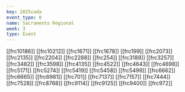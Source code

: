 ```yaml
---
key: 2025cada
event_type: 0
name: Sacramento Regional
week: 3
type: Event
---
```

[[frc10186]]
[[frc10212]]
[[frc1671]]
[[frc1678]]
[[frc199]]
[[frc2073]]
[[frc2135]]
[[frc2204]]
[[frc2288]]
[[frc254]]
[[frc3189]]
[[frc3257]]
[[frc3482]]
[[frc3598]]
[[frc4135]]
[[frc4522]]
[[frc4643]]
[[frc4698]]
[[frc5171]]
[[frc5274]]
[[frc5419]]
[[frc5458]]
[[frc5499]]
[[frc6662]]
[[frc6665]]
[[frc6981]]
[[frc701]]
[[frc7137]]
[[frc7157]]
[[frc7444]]
[[frc7528]]
[[frc8768]]
[[frc9114]]
[[frc9125]]
[[frc9400]]
[[frc972]]
